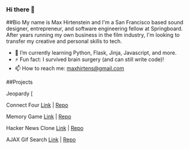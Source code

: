 ### Hi there 👋

##Bio
My name is Max Hirtenstein and I'm a San Francisco based sound designer, entrepreneur, and software engineering fellow at Springboard.
After years running my own business in the film industry, I'm looking to transfer my creative and personal skills to tech.

- 🌱 I’m currently learning Python, Flask, Jinja, Javascript, and more.
- ⚡ Fun fact: I survived brain surgery (and can still write code)!
- 📫 How to reach me: maxhirtens@gmail.com

##Projects

Jeopardy [

Connect Four [Link](https://maxhirtens.github.io/connect-four/) | [Repo](https://github.com/maxhirtens/connect-four)

Memory Game [Link](https://maxhirtens.github.io/memory-game/) | [Repo](https://github.com/maxhirtens/memory-game)

Hacker News Clone [Link](https://maxhirtens.github.io/hack-or-snooze/) | [Repo](https://github.com/maxhirtens/hack-or-snooze)

AJAX Gif Search [Link](https://maxhirtens.github.io/ajax-giphy-party/) | [Repo](https://github.com/maxhirtens/ajax-giphy-party)

<!--
**maxhirtens/maxhirtens** is a ✨ _special_ ✨ repository because its `README.md` (this file) appears on your GitHub profile.

Here are some ideas to get you started:

- 🔭 I’m currently working on ...
- 🌱 I’m currently learning ...
- 👯 I’m looking to collaborate on ...
- 🤔 I’m looking for help with ...
- 💬 Ask me about ...
- 📫 How to reach me: ...
- 😄 Pronouns: ...
- ⚡ Fun fact: ...
-->
